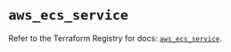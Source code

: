 # `aws_ecs_service`

Refer to the Terraform Registry for docs: [`aws_ecs_service`](https://registry.terraform.io/providers/hashicorp/aws/5.100.0/docs/resources/ecs_service).
